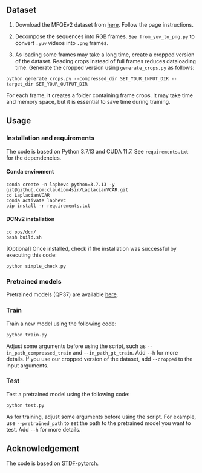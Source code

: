 ## Dataset
1. Download the MFQEv2 dataset from [here](https://github.com/ryanxingql/mfqev2.0/wiki/MFQEv2-Dataset). Follow the page instructions. 

2. Decompose the sequences into RGB frames. `See from_yuv_to_png.py` to convert `.yuv` videos into `.png` frames.

3. As loading some frames may take a long time, create a cropped version of the dataset. Reading crops instead of full frames reduces dataloading time.
Generate the cropped version using `generate_crops.py` as follows:
```
python generate_crops.py --compressed_dir SET_YOUR_INPUT_DIR --target_dir SET_YOUR_OUTPUT_DIR
```
For each frame, it creates a folder containing frame crops. It may take time and memory space, but it is essential to save time during training. 

## Usage

### Installation and requirements
The code is based on Python 3.7.13 and CUDA 11.7. See `requirements.txt` for the dependencies.

#### Conda enviroment
```
conda create -n laphevc python=3.7.13 -y
git@github.com:claudiom4sir/LaplacianVCAR.git
cd LaplacianVCAR
conda activate laphevc
pip install -r requirements.txt
```
#### DCNv2 installation
```
cd ops/dcn/
bash build.sh
```
[Optional] Once installed, check if the installation was successful by executing this code:
```
python simple_check.py
```

### Pretrained models
Pretrained models (QP37) are available [here](https://www.dropbox.com/scl/fo/vfbirbg14osmck1wwga8f/AJbigRmFy8BFZrNnctr1t84?rlkey=uj2on47z3rbzf3lopxk6216ly&st=7qwfbt2b&dl=0).

### Train
Train a new model using the following code:
```
python train.py
```
Adjust some arguments before using the script, such as `--in_path_compressed_train` and `--in_path_gt_train`. 
Add `--h` for more details. 
If you use our cropped version of the dataset, add `--cropped` to the input arguments.

### Test
Test a pretrained model using the following code:
```
python test.py
```
As for training, adjust some arguments before using the script. For example, use `--pretrained_path` to
set the path to the pretrained model you want to test. Add `--h` for more details. 

## Acknowledgement
The code is based on [STDF-pytorch](https://github.com/ryanxingql/stdf-pytorch).

